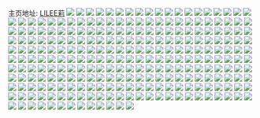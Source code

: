 主页地址: [LILEE莉](https://weibo.com/u/2734069101) 
![](https://wx4.sinaimg.cn/mw2000/a2f6956dly1gj9k1es7vjj23402c0e81.jpg) 
![](https://wx4.sinaimg.cn/mw2000/a2f6956dly1gj9k1idiohj23402c0kii.jpg) 
![](https://wx4.sinaimg.cn/mw2000/a2f6956dly1gj9k1klikwj23402c0kgy.jpg) 
![](https://wx4.sinaimg.cn/mw2000/a2f6956dly1gj8q0lriy4j23402c0kjl.jpg) 
![](https://wx4.sinaimg.cn/mw2000/a2f6956dly1gj8q0o6hxvj22c0340kjm.jpg) 
![](https://wx4.sinaimg.cn/mw2000/a2f6956dly1gj8q0pmfr6j23402c0e81.jpg) 
![](https://wx4.sinaimg.cn/mw2000/a2f6956dly1gj8q0slufyj22io1w01kz.jpg) 
![](https://wx4.sinaimg.cn/mw2000/a2f6956dly1gj8q0usm2jj22io1w0kjn.jpg) 
![](https://wx4.sinaimg.cn/mw2000/a2f6956dly1gj8q0x01rxj22io1w0e83.jpg) 
![](https://wx4.sinaimg.cn/mw2000/a2f6956dly1gj8q0ynciqj22io1w0qv7.jpg) 
![](https://wx4.sinaimg.cn/mw2000/a2f6956dly1gj8q13cterj21w02iohdv.jpg) 
![](https://wx4.sinaimg.cn/mw2000/a2f6956dly1gj8q11n137j21w02ionpf.jpg) 
![](https://wx4.sinaimg.cn/mw2000/a2f6956dly1gj6t6nrdwgj21ju1ju47c.jpg) 
![](https://wx4.sinaimg.cn/mw2000/a2f6956dly1gj5ojj37z8j20u00xs1kx.jpg) 
![](https://wx4.sinaimg.cn/mw2000/a2f6956dly1gj5ojykucvj21400u07wh.jpg) 
![](https://wx4.sinaimg.cn/mw2000/a2f6956dly1gj5ojxd7o3j213y0tyhdt.jpg) 
![](https://wx4.sinaimg.cn/mw2000/a2f6956dly1gj33bcuguvj2340340u0y.jpg) 
![](https://wx4.sinaimg.cn/mw2000/a2f6956dly1gj33b8b9aqj2340340hdu.jpg) 
![](https://wx4.sinaimg.cn/mw2000/a2f6956dly1gj33bgck19j2340340e82.jpg) 
![](https://wx4.sinaimg.cn/mw2000/a2f6956dly1gj33bkb6g2j23h03h0u0y.jpg) 
![](https://wx4.sinaimg.cn/mw2000/a2f6956dly1gj0wp7580jj20od0q5teu.jpg) 
![](https://wx4.sinaimg.cn/mw2000/a2f6956dly1gj0wp6snwej21pc1pc78x.jpg) 
![](https://wx4.sinaimg.cn/mw2000/a2f6956dly1gj0wp7ntvvj20rs0rs41a.jpg) 
![](https://wx4.sinaimg.cn/mw2000/a2f6956dly1gj0wp7uuqhj20mj0rlq5p.jpg) 
![](https://wx4.sinaimg.cn/mw2000/a2f6956dly1giw94b5ns7j23403401kz.jpg) 
![](https://wx4.sinaimg.cn/mw2000/a2f6956dly1giw94crh0gj2340340b2a.jpg) 
![](https://wx4.sinaimg.cn/mw2000/a2f6956dly1giw94geokuj2340340hdw.jpg) 
![](https://wx4.sinaimg.cn/mw2000/a2f6956dly1giw9487b2vj2340340u0y.jpg) 
![](https://wx4.sinaimg.cn/mw2000/a2f6956dly1giw94i3sqjj227t27t7wi.jpg) 
![](https://wx4.sinaimg.cn/mw2000/a2f6956dly1giw94jsy05j227t27thdu.jpg) 
![](https://wx4.sinaimg.cn/mw2000/a2f6956dly1giw94od1isj227t27t7wi.jpg) 
![](https://wx4.sinaimg.cn/mw2000/a2f6956dly1giw94mr845j227t27tb2a.jpg) 
![](https://wx4.sinaimg.cn/mw2000/a2f6956dly1giw94qxf0ej23h03h0x6r.jpg) 
![](https://wx4.sinaimg.cn/mw2000/a2f6956dly1givzuvwg2rj2280280qv5.jpg) 
![](https://wx4.sinaimg.cn/mw2000/a2f6956dly1givzucl99tj2280280x6p.jpg) 
![](https://wx4.sinaimg.cn/mw2000/a2f6956dly1gip7nhki19j2340340kjm.jpg) 
![](https://wx4.sinaimg.cn/mw2000/a2f6956dly1gip76pssq0j2340340kjm.jpg) 
![](https://wx4.sinaimg.cn/mw2000/a2f6956dly1gip2puizudj2340340kjm.jpg) 
![](https://wx4.sinaimg.cn/mw2000/a2f6956dly1gip2pyb2qmj23403407wi.jpg) 
![](https://wx4.sinaimg.cn/mw2000/a2f6956dly1gip2q0wt0jj227t27tkjl.jpg) 
![](https://wx4.sinaimg.cn/mw2000/a2f6956dly1gip2pqtv9aj227t27tnpd.jpg) 
![](https://wx4.sinaimg.cn/mw2000/a2f6956dly1gip2q5f6oyj227t27tnpd.jpg) 
![](https://wx4.sinaimg.cn/mw2000/a2f6956dly1gip2qdro06j227t27tkjl.jpg) 
![](https://wx4.sinaimg.cn/mw2000/a2f6956dly1gip2qglyerj227t27thdt.jpg) 
![](https://wx4.sinaimg.cn/mw2000/a2f6956dly1gip2qjf6vej227t27tnpd.jpg) 
![](https://wx4.sinaimg.cn/mw2000/a2f6956dly1gip2qlvjwwj2280280hdt.jpg) 
![](https://wx4.sinaimg.cn/mw2000/a2f6956dly1gintxk2i16j227t27t7wi.jpg) 
![](https://wx4.sinaimg.cn/mw2000/a2f6956dly1gintwhjdvxj23403407wj.jpg) 
![](https://wx4.sinaimg.cn/mw2000/a2f6956dly1gintxls2paj227t27t1ky.jpg) 
![](https://wx4.sinaimg.cn/mw2000/a2f6956dly1gintyfs0z3j2340340qv7.jpg) 
![](https://wx4.sinaimg.cn/mw2000/a2f6956dly1gintymp980j227t27tx6p.jpg) 
![](https://wx4.sinaimg.cn/mw2000/a2f6956dly1gintyyhg1qj2340340e81.jpg) 
![](https://wx4.sinaimg.cn/mw2000/a2f6956dly1gintz8003dj2340340kjn.jpg) 
![](https://wx4.sinaimg.cn/mw2000/a2f6956dly1gimuyaee70j2340340npd.jpg) 
![](https://wx4.sinaimg.cn/mw2000/a2f6956dly1gilxh852jmj2340340u0x.jpg) 
![](https://wx4.sinaimg.cn/mw2000/a2f6956dly1gilxh8xblnj21nw2huncr.jpg) 
![](https://wx4.sinaimg.cn/mw2000/a2f6956dly1gilxh9cqfoj21ah1ahqaz.jpg) 
![](https://wx4.sinaimg.cn/mw2000/a2f6956dly1gilxh6xkq6j21a51a5dnv.jpg) 
![](https://wx4.sinaimg.cn/mw2000/a2f6956dly1gihu64rznsj21nv27tb29.jpg) 
![](https://wx4.sinaimg.cn/mw2000/a2f6956dly1gihu673kc5j21nv27t4qp.jpg) 
![](https://wx4.sinaimg.cn/mw2000/a2f6956dly1gihu6mdf0aj21nv27tkjl.jpg) 
![](https://wx4.sinaimg.cn/mw2000/a2f6956dly1gihu6agr2qj21nv27tnpd.jpg) 
![](https://wx4.sinaimg.cn/mw2000/a2f6956dly1gihu61xbosj21nv27tnpd.jpg) 
![](https://wx4.sinaimg.cn/mw2000/a2f6956dly1gihu6d1vsmj21nv27tb29.jpg) 
![](https://wx4.sinaimg.cn/mw2000/a2f6956dly1gihu6hsxumj23402c0e82.jpg) 
![](https://wx4.sinaimg.cn/mw2000/a2f6956dly1gihu6ialsij20jg0jg0u1.jpg) 
![](https://wx4.sinaimg.cn/mw2000/a2f6956dly1gihu6iqz2dj20jg0jgtb5.jpg) 
![](https://wx4.sinaimg.cn/mw2000/a2f6956dly1gi9wd4fw96j222o3401ky.jpg) 
![](https://wx4.sinaimg.cn/mw2000/a2f6956dly1gi7ycei6jij2280280b29.jpg) 
![](https://wx4.sinaimg.cn/mw2000/a2f6956dly1gi7ycfb8mhj21o02i07s2.jpg) 
![](https://wx4.sinaimg.cn/mw2000/a2f6956dly1gi7ycguclgj2340340npe.jpg) 
![](https://wx4.sinaimg.cn/mw2000/a2f6956dly1gi7ycddfj3j2280280kjl.jpg) 
![](https://wx4.sinaimg.cn/mw2000/a2f6956dly1gi6q9o8s97j23h03h0b2b.jpg) 
![](https://wx4.sinaimg.cn/mw2000/a2f6956dly1gi6q9rre55j22bc3h0hdu.jpg) 
![](https://wx4.sinaimg.cn/mw2000/a2f6956dly1gi6q9u3zfxj22i03c0npe.jpg) 
![](https://wx4.sinaimg.cn/mw2000/a2f6956dly1gi4hoq3864j2340340x6p.jpg) 
![](https://wx4.sinaimg.cn/mw2000/a2f6956dly1gi4hosobj4j2340340u0y.jpg) 
![](https://wx4.sinaimg.cn/mw2000/a2f6956dly1gi4honzj8cj2340340e82.jpg) 
![](https://wx4.sinaimg.cn/mw2000/a2f6956dly1gi4hovkudhj2340340u0y.jpg) 
![](https://wx4.sinaimg.cn/mw2000/a2f6956dly1gi4hoyuyoqj2340340npe.jpg) 
![](https://wx4.sinaimg.cn/mw2000/a2f6956dly1gi3gx332kbj20nu18rk7v.jpg) 
![](https://wx4.sinaimg.cn/mw2000/a2f6956dly1gi3gx4762dj20ty13ywo9.jpg) 
![](https://wx4.sinaimg.cn/mw2000/a2f6956dly1gi3gx4tbk2j20ty13ydpk.jpg) 
![](https://wx4.sinaimg.cn/mw2000/a2f6956dly1gi3gx7hycpj20ty13yna7.jpg) 
![](https://wx4.sinaimg.cn/mw2000/a2f6956dly1gi3gx95l8ij20ty13y14p.jpg) 
![](https://wx4.sinaimg.cn/mw2000/a2f6956dly1gi3gx9zzljj20mi0u0wme.jpg) 
![](https://wx4.sinaimg.cn/mw2000/a2f6956dly1gi3bhwwhltj20mi0u04qp.jpg) 
![](https://wx4.sinaimg.cn/mw2000/a2f6956dly1gi3bi7pz51j20u01401ky.jpg) 
![](https://wx4.sinaimg.cn/mw2000/a2f6956dly1gi30ft4zppj222o340hdt.jpg) 
![](https://wx4.sinaimg.cn/mw2000/a2f6956dly1gi30fs4juyj22c0340x6q.jpg) 
![](https://wx4.sinaimg.cn/mw2000/a2f6956dly1gi30fu0rkej222o3404qp.jpg) 
![](https://wx4.sinaimg.cn/mw2000/a2f6956dly1gi30fwawqzj22c03401kz.jpg) 
![](https://wx4.sinaimg.cn/mw2000/a2f6956dly1gi30fx14lrj222o3407wh.jpg) 
![](https://wx4.sinaimg.cn/mw2000/a2f6956dly1gi30fxy5d4j222o3404qp.jpg) 
![](https://wx4.sinaimg.cn/mw2000/a2f6956dly1gi30fz43ycj22c0340qv6.jpg) 
![](https://wx4.sinaimg.cn/mw2000/a2f6956dly1gi30g0ml7wj22c0340hdu.jpg) 
![](https://wx4.sinaimg.cn/mw2000/a2f6956dly1gi30g1wq56j222o340hdt.jpg) 
![](https://wx4.sinaimg.cn/mw2000/a2f6956dly1gi1sj1jmf7j21w02iob29.jpg) 
![](https://wx4.sinaimg.cn/mw2000/a2f6956dly1gi1sj2kfjbj21w02iou0x.jpg) 
![](https://wx4.sinaimg.cn/mw2000/a2f6956dly1gi1sj3z5aoj21w02io1ky.jpg) 
![](https://wx4.sinaimg.cn/mw2000/a2f6956dly1gi1sj618gkj21w02iohdt.jpg) 
![](https://wx4.sinaimg.cn/mw2000/a2f6956dly1gi1sj6tp8tj21nv2htndn.jpg) 
![](https://wx4.sinaimg.cn/mw2000/a2f6956dly1gi1o5owauoj23402c07wi.jpg) 
![](https://wx4.sinaimg.cn/mw2000/a2f6956dly1gi1o60wf5xj23402c07wi.jpg) 
![](https://wx4.sinaimg.cn/mw2000/a2f6956dly1gi1o5ear4qj21w02iou10.jpg) 
![](https://wx4.sinaimg.cn/mw2000/a2f6956dly1gi1o6qrzaaj21w02io4qt.jpg) 
![](https://wx4.sinaimg.cn/mw2000/a2f6956dly1ghyu3sqngbj23402c0e81.jpg) 
![](https://wx4.sinaimg.cn/mw2000/a2f6956dly1ghyu3wq5o6j23402c0u0x.jpg) 
![](https://wx4.sinaimg.cn/mw2000/a2f6956dly1ghyu3pjsbej23402c0u0x.jpg) 
![](https://wx4.sinaimg.cn/mw2000/a2f6956dly1ghyu3ymuv0j21nv27tnpd.jpg) 
![](https://wx4.sinaimg.cn/mw2000/a2f6956dly1ghyu6xkqkyj21y52ljkjl.jpg) 
![](https://wx4.sinaimg.cn/mw2000/a2f6956dly1ghyu6vjl5oj20sg0sg0tf.jpg) 
![](https://wx4.sinaimg.cn/mw2000/a2f6956dly1ghsiwok3kjj21nv27tkjl.jpg) 
![](https://wx4.sinaimg.cn/mw2000/a2f6956dly1ghsiwpvokgj21nv27tkjl.jpg) 
![](https://wx4.sinaimg.cn/mw2000/a2f6956dly1ghsiwrdyjgj21nv27tkjl.jpg) 
![](https://wx4.sinaimg.cn/mw2000/a2f6956dly1ghsiwsdrplj21nv27thdt.jpg) 
![](https://wx4.sinaimg.cn/mw2000/a2f6956dly1ghddw28zz5j21nv27t4qp.jpg) 
![](https://wx4.sinaimg.cn/mw2000/a2f6956dly1gh1u6umh0nj213u0tub29.jpg) 
![](https://wx4.sinaimg.cn/mw2000/a2f6956dly1ggveorfhg0j21o0280b29.jpg) 
![](https://wx4.sinaimg.cn/mw2000/a2f6956dly1ggveot9yubj21o02807wh.jpg) 
![](https://wx4.sinaimg.cn/mw2000/a2f6956dly1ggveouylbdj21cm1stqrq.jpg) 
![](https://wx4.sinaimg.cn/mw2000/a2f6956dly1ggveoxqpjej21w02iou0x.jpg) 
![](https://wx4.sinaimg.cn/mw2000/a2f6956dly1ggveopkbruj21jm2254qp.jpg) 
![](https://wx4.sinaimg.cn/mw2000/a2f6956dly1ggvep1wddej21w02iou0x.jpg) 
![](https://wx4.sinaimg.cn/mw2000/a2f6956dly1ggvep4vp81j22c03401jr.jpg) 
![](https://wx4.sinaimg.cn/mw2000/a2f6956dly1ggqx41f5ggj20ty13yx6p.jpg) 
![](https://wx4.sinaimg.cn/mw2000/a2f6956dly1ggqx465xs3j20ty13y1ky.jpg) 
![](https://wx4.sinaimg.cn/mw2000/a2f6956dly1ggobzldu8tj21o0280hdu.jpg) 
![](https://wx4.sinaimg.cn/mw2000/a2f6956dly1ggna7rawr5j22801o0npd.jpg) 
![](https://wx4.sinaimg.cn/mw2000/a2f6956dly1ggna7p1q9mj22801o0x6p.jpg) 
![](https://wx4.sinaimg.cn/mw2000/a2f6956dly1ggna7tqeb8j22801o01ky.jpg) 
![](https://wx4.sinaimg.cn/mw2000/a2f6956dly1ggna7vlnvjj21o0280hdt.jpg) 
![](https://wx4.sinaimg.cn/mw2000/a2f6956dly1ggmylwmqkcj20ov0p6gph.jpg) 
![](https://wx4.sinaimg.cn/mw2000/a2f6956dly1gghny7swc1j21o0280hdt.jpg) 
![](https://wx4.sinaimg.cn/mw2000/a2f6956dly1gghny9v3sqj21o0280hdt.jpg) 
![](https://wx4.sinaimg.cn/mw2000/a2f6956dly1gggd2vt3ypj22801o0x6p.jpg) 
![](https://wx4.sinaimg.cn/mw2000/a2f6956dly1gggd2ti9exj22801o0x6p.jpg) 
![](https://wx4.sinaimg.cn/mw2000/a2f6956dly1ggg0ciy2sij21nv27tnpd.jpg) 
![](https://wx4.sinaimg.cn/mw2000/a2f6956dly1ggg0cleaooj21nv27thdt.jpg) 
![](https://wx4.sinaimg.cn/mw2000/a2f6956dly1ggg0cn4cvej218w27sb29.jpg) 
![](https://wx4.sinaimg.cn/mw2000/a2f6956dly1ggg0cgwrmxj218w27s4qp.jpg) 
![](https://wx4.sinaimg.cn/mw2000/a2f6956dly1ggf30iid9ij21o0280npd.jpg) 
![](https://wx4.sinaimg.cn/mw2000/a2f6956dly1ggf30m0kp0j21o0280x6p.jpg) 
![](https://wx4.sinaimg.cn/mw2000/a2f6956dly1ggeuylpws7j21o0280b2a.jpg) 
![](https://wx4.sinaimg.cn/mw2000/a2f6956dly1ggeuyob9kbj21o0280npd.jpg) 
![](https://wx4.sinaimg.cn/mw2000/a2f6956dly1ggeuyr864nj21o02804qq.jpg) 
![](https://wx4.sinaimg.cn/mw2000/a2f6956dly1ggeuytytdoj21o0280npd.jpg) 
![](https://wx4.sinaimg.cn/mw2000/a2f6956dly1gga6d8utm0j20ty13ynpd.jpg) 
![](https://wx4.sinaimg.cn/mw2000/a2f6956dly1gg7weuufjbj20mi0u0hd4.jpg) 
![](https://wx4.sinaimg.cn/mw2000/a2f6956dly1gg5kauhgh1j21nv27tkg0.jpg) 
![](https://wx4.sinaimg.cn/mw2000/a2f6956dly1gg5kavxbcgj21nv27te76.jpg) 
![](https://wx4.sinaimg.cn/mw2000/a2f6956dly1gg5kaxkzu8j21nv27t4qp.jpg) 
![](https://wx4.sinaimg.cn/mw2000/a2f6956dly1gg3o0vdyttj22c0340azr.jpg) 
![](https://wx4.sinaimg.cn/mw2000/a2f6956dly1gg3o0t28s5j22c0340qs4.jpg) 
![](https://wx4.sinaimg.cn/mw2000/a2f6956dly1gg2gbwxhrzj21o0280b2a.jpg) 
![](https://wx4.sinaimg.cn/mw2000/a2f6956dly1gfznuqjfd0j20u00u0adf.jpg) 
![](https://wx4.sinaimg.cn/mw2000/a2f6956dly1gfyuaa9u92j21nv27t1kx.jpg) 
![](https://wx4.sinaimg.cn/mw2000/a2f6956dly1gfyua8vtiwj21nv27tkjl.jpg) 
![](https://wx4.sinaimg.cn/mw2000/a2f6956dly1gfyuacbqaaj21nv27tnpd.jpg) 
![](https://wx4.sinaimg.cn/mw2000/a2f6956dly1gfyuafc5phj21o0280x6p.jpg) 
![](https://wx4.sinaimg.cn/mw2000/a2f6956dly1gfyuahs59ej21o0280qv5.jpg) 
![](https://wx4.sinaimg.cn/mw2000/a2f6956dly1gfyuak6f8ij21o0280u0x.jpg) 
![](https://wx4.sinaimg.cn/mw2000/a2f6956dly1gfxwax81glj21nv27t1kx.jpg) 
![](https://wx4.sinaimg.cn/mw2000/a2f6956dly1gfxwayheqej21nv27t1kx.jpg) 
![](https://wx4.sinaimg.cn/mw2000/a2f6956dly1gfxwazr6hpj21nv27t1kx.jpg) 
![](https://wx4.sinaimg.cn/mw2000/a2f6956dly1gfxwb0uu2aj21nv27tqu8.jpg) 
![](https://wx4.sinaimg.cn/mw2000/a2f6956dly1gfxwb2ttnpj21nv27tb1f.jpg) 
![](https://wx4.sinaimg.cn/mw2000/a2f6956dly1gfwd3bxj1kj21w02ioqv5.jpg) 
![](https://wx4.sinaimg.cn/mw2000/a2f6956dly1gfv0w7nnzmj21nv27tnpd.jpg) 
![](https://wx4.sinaimg.cn/mw2000/a2f6956dly1gfv0w8ny25j21nv27tb29.jpg) 
![](https://wx4.sinaimg.cn/mw2000/a2f6956dly1gfv0w9s2fhj21nv27tb29.jpg) 
![](https://wx4.sinaimg.cn/mw2000/a2f6956dly1gfv0wb1o12j21nv27te81.jpg) 
![](https://wx4.sinaimg.cn/mw2000/a2f6956dly1gfqztcrwnlj21o0280e81.jpg) 
![](https://wx4.sinaimg.cn/mw2000/a2f6956dly1gfqzt1xvryj21o0280b29.jpg) 
![](https://wx4.sinaimg.cn/mw2000/a2f6956dly1gfqztkxgexj21o0280b29.jpg) 
![](https://wx4.sinaimg.cn/mw2000/a2f6956dly1gfjv3g8z0rj21nv27thdt.jpg) 
![](https://wx4.sinaimg.cn/mw2000/a2f6956dly1gfjv3nlu4tj21o0280npd.jpg) 
![](https://wx4.sinaimg.cn/mw2000/a2f6956dly1gffiebj1dfj21pc0yi1l5.jpg) 
![](https://wx4.sinaimg.cn/mw2000/a2f6956dly1gffif5wju9j21pc0yihe0.jpg) 
![](https://wx4.sinaimg.cn/mw2000/a2f6956dly1gffyo45yb5j21pc0yib2h.jpg) 
![](https://wx4.sinaimg.cn/mw2000/a2f6956dly1gfficb0qntj21pc0yi4qw.jpg) 
![](https://wx4.sinaimg.cn/mw2000/a2f6956dly1gfbkowp034j22801o0hdu.jpg) 
![](https://wx4.sinaimg.cn/mw2000/a2f6956dly1gfbkoyxgtrj21400u0q8v.jpg) 
![](https://wx4.sinaimg.cn/mw2000/a2f6956dly1gfbkp6b1wxj23402c04qp.jpg) 
![](https://wx4.sinaimg.cn/mw2000/a2f6956dly1gfbkpjgcb0j21nv27tqv5.jpg) 
![](https://wx4.sinaimg.cn/mw2000/a2f6956dly1gfbkq09c6ij21w02io1kz.jpg) 
![](https://wx4.sinaimg.cn/mw2000/a2f6956dly1gfbkqa6msmj21w02iox6q.jpg) 
![](https://wx4.sinaimg.cn/mw2000/a2f6956dly1gfbkqkkdrmj21w02iox6q.jpg) 
![](https://wx4.sinaimg.cn/mw2000/a2f6956dly1gfbkqvelxoj21w02io7wj.jpg) 
![](https://wx4.sinaimg.cn/mw2000/a2f6956dly1gfbkr0u1i0j21w02ioqv5.jpg) 
![](https://wx4.sinaimg.cn/mw2000/a2f6956dly1gfbkob5mwaj21w02ioqv5.jpg) 
![](https://wx4.sinaimg.cn/mw2000/a2f6956dly1gfbkr5evmkj21w02iokjl.jpg) 
![](https://wx4.sinaimg.cn/mw2000/a2f6956dly1gfbkraxs2ij21w02ioqv5.jpg) 
![](https://wx4.sinaimg.cn/mw2000/a2f6956dly1gfadh8059nj21o02804qq.jpg) 
![](https://wx4.sinaimg.cn/mw2000/a2f6956dly1gfadho00srj21o02801ky.jpg) 
![](https://wx4.sinaimg.cn/mw2000/a2f6956dly1gf8hslgop6j20mi0u07qm.jpg) 
![](https://wx4.sinaimg.cn/mw2000/a2f6956dly1gf2np0c5jdj21nv27tu0x.jpg) 
![](https://wx4.sinaimg.cn/mw2000/a2f6956dly1gf2nqac3g9j21nv27tx6p.jpg) 
![](https://wx4.sinaimg.cn/mw2000/a2f6956dly1gf2nqy8evoj21nv27t4qq.jpg) 
![](https://wx4.sinaimg.cn/mw2000/a2f6956dly1gf2nrnizkwj21nv27tqv5.jpg) 
![](https://wx4.sinaimg.cn/mw2000/a2f6956dly1gf2ns828usj21nv27tu0x.jpg) 
![](https://wx4.sinaimg.cn/mw2000/a2f6956dly1gf2nphtgymj21nv27tnpd.jpg) 
![](https://wx4.sinaimg.cn/mw2000/a2f6956dly1gf2nokkuquj21w02io4qq.jpg) 
![](https://wx4.sinaimg.cn/mw2000/a2f6956dly1gf3cgyniiwj21w02io7wi.jpg) 
![](https://wx4.sinaimg.cn/mw2000/a2f6956dly1gf3chbt5ipj21nv27tnpd.jpg) 
![](https://wx4.sinaimg.cn/mw2000/a2f6956dly1gez0f5v05sj22c0340b03.jpg) 
![](https://wx4.sinaimg.cn/mw2000/a2f6956dly1gez0f7v4xvj22c0340as7.jpg) 
![](https://wx4.sinaimg.cn/mw2000/a2f6956dly1gez0fbb1xyj23402c0qv5.jpg) 
![](https://wx4.sinaimg.cn/mw2000/a2f6956dly1gez0f380j2j22c03407wh.jpg) 
![](https://wx4.sinaimg.cn/mw2000/a2f6956dly1gez0fe24a0j22c03407wh.jpg) 
![](https://wx4.sinaimg.cn/mw2000/a2f6956dly1gez0fh1xgbj22c0340kjl.jpg) 
![](https://wx4.sinaimg.cn/mw2000/a2f6956dly1gd43jqbqegj21o0280kjm.jpg) 
![](https://wx4.sinaimg.cn/mw2000/a2f6956dly1gd43jyqrimj21o02804qq.jpg) 
![](https://wx4.sinaimg.cn/mw2000/a2f6956dly1gd43jhp2rnj21o0280x6p.jpg) 
![](https://wx4.sinaimg.cn/mw2000/a2f6956dly1gd43k68ahkj21o0280u0x.jpg) 
![](https://wx4.sinaimg.cn/mw2000/a2f6956dly1gd43kgsq8sj21o0280npd.jpg) 
![](https://wx4.sinaimg.cn/mw2000/a2f6956dly1gd3zrb41wjj20sg11y12i.jpg) 
![](https://wx4.sinaimg.cn/mw2000/a2f6956dly1gd3zrj7ubbj22c03407wh.jpg) 
![](https://wx4.sinaimg.cn/mw2000/a2f6956dly1gd3zrpct7aj214k1i3qo5.jpg) 
![](https://wx4.sinaimg.cn/mw2000/a2f6956dly1gcsjvydbk5j20u0140x6p.jpg) 
![](https://wx4.sinaimg.cn/mw2000/a2f6956dly1gcsjvmm3v3j20u01hch9x.jpg) 
![](https://wx4.sinaimg.cn/mw2000/a2f6956dly1gcq3cvjumkj20m80tm451.jpg) 
![](https://wx4.sinaimg.cn/mw2000/a2f6956dly1gcq3cw4decj20w016odn3.jpg) 
![](https://wx4.sinaimg.cn/mw2000/a2f6956dly1gcp09si2guj213u0tub29.jpg) 
![](https://wx4.sinaimg.cn/mw2000/a2f6956dly1gcp0a4tqlrj213u0tu4qp.jpg) 
![](https://wx4.sinaimg.cn/mw2000/a2f6956dly1gcp0adcucrj20mi0u0ts5.jpg) 
![](https://wx4.sinaimg.cn/mw2000/a2f6956dly1gcp0aop1gvj20mi0u0x5z.jpg) 
![](https://wx4.sinaimg.cn/mw2000/a2f6956dly1gcj834sr2vj21nv27tnpd.jpg) 
![](https://wx4.sinaimg.cn/mw2000/a2f6956dly1gcj82vg1rdj21nv27thdt.jpg) 
![](https://wx4.sinaimg.cn/mw2000/a2f6956dly1gcj83dcvx2j21nv27thdt.jpg) 
![](https://wx4.sinaimg.cn/mw2000/a2f6956dly1gcj83nc0p3j227t1nvqv5.jpg) 
![](https://wx4.sinaimg.cn/mw2000/a2f6956dly1gcj83vdo91j21nv27te81.jpg) 
![](https://wx4.sinaimg.cn/mw2000/a2f6956dly1gcj843f0goj21nv27te81.jpg) 
![](https://wx4.sinaimg.cn/mw2000/a2f6956dly1gcj84dirhgj21nv27tu0x.jpg) 
![](https://wx4.sinaimg.cn/mw2000/a2f6956dly1gcj84mljkrj21nv27tkjl.jpg) 
![](https://wx4.sinaimg.cn/mw2000/a2f6956dly1gcj84wzk1gj21nv27tu0x.jpg) 
![](https://wx4.sinaimg.cn/mw2000/a2f6956dly1gcdok75bygj22dc2dctvo.jpg) 
![](https://wx4.sinaimg.cn/mw2000/a2f6956dly1gcdokp1i0kj22dc2dcwyd.jpg) 
![](https://wx4.sinaimg.cn/mw2000/a2f6956dly1gcdol8jdmrj22dc2dce2u.jpg) 
![](https://wx4.sinaimg.cn/mw2000/a2f6956dly1gcdooge2bsj22dc2dcqsm.jpg) 
![](https://wx4.sinaimg.cn/mw2000/a2f6956dly1gcdoo7wwtjj22dc2dck9w.jpg) 
![](https://wx4.sinaimg.cn/mw2000/a2f6956dly1gcdootq76ij22dc2dctxg.jpg) 
![](https://wx4.sinaimg.cn/mw2000/a2f6956dly1gcdopai370j22dc2dc1kx.jpg) 
![](https://wx4.sinaimg.cn/mw2000/a2f6956dly1gcdopv5720j22dc2dc4qp.jpg) 
![](https://wx4.sinaimg.cn/mw2000/a2f6956dly1gcdojqmoz6j22dc2dc7wh.jpg) 
![](https://wx4.sinaimg.cn/mw2000/a2f6956dly1gc8n92yz14j20dw0dwjtg.jpg) 
![](https://wx4.sinaimg.cn/mw2000/a2f6956dly1gc34cc3ctgj21o0280npe.jpg) 
![](https://wx4.sinaimg.cn/mw2000/a2f6956dly1gc34bu48fkj21o0280qv6.jpg) 
![](https://wx4.sinaimg.cn/mw2000/a2f6956dly1gc34chtqy6j21bv1rte6b.jpg) 
![](https://wx4.sinaimg.cn/mw2000/a2f6956dly1gc34cwxc6xj21o0280e82.jpg) 
![](https://wx4.sinaimg.cn/mw2000/a2f6956dly1gc34d7ukerj21o0280u0x.jpg) 
![](https://wx4.sinaimg.cn/mw2000/a2f6956dly1gc34dloer8j22801o07wi.jpg) 
![](https://wx4.sinaimg.cn/mw2000/a2f6956dly1gc34dxo327j21o02804qq.jpg) 
![](https://wx4.sinaimg.cn/mw2000/a2f6956dly1gc34edbw0yj21o0280hdu.jpg) 
![](https://wx4.sinaimg.cn/mw2000/a2f6956dly1gc34epyb4ej21o02807wi.jpg) 
![](https://wx4.sinaimg.cn/mw2000/a2f6956dly1gbxgzp7gljj23402c0ke9.jpg) 
![](https://wx4.sinaimg.cn/mw2000/a2f6956dly1gbxgzzray6j22801o0hdt.jpg) 
